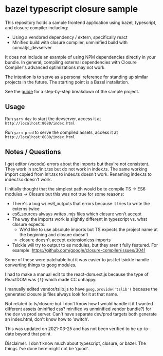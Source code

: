 # bazel typescript closure sample

This repository holds a sample frontend application using bazel, typescript, and closure compiler including:

* Using a vendored dependency / extern, specifically react
* Minified build with closure compiler, unminified build with concatjs_devserver

It does not include an example of using NPM dependencies directly in your bundle. In general,
compiling external dependencies with Closure Compiler's advanced optimizations may not work.

The intention is to serve as a personal reference for standing up similar projects in the future.
The starting point is a Bazel installation.

See the [guide](GUIDE.md) for a step-by-step breakdown of the sample project.

## Usage

Run `yarn dev` to start the devserver, access it at `http://localhost:8080/index.html`

Run `yarn prod` to serve the compiled assets, access it at `http://localhost:8080/index.html`

## Notes / Questions

I get editor (vscode) errors about the imports but they're not consistent. They work in src/init.tsx but do not work in index.ts. The same working import copied from init.tsx to index.ts doesn't work. Renaming index.ts to index.tsx doesn't work.

I initially thought that the simplest path would be to compile TS -> ES6 modules -> Closure but this was not true for some reasons:
* There's a bug w/ es6_outputs that errors because it tries to write the externs twice
* es6_sources always writes .mjs files which closure won't accept
* The way the imports work is slightly different in typescript vs. what closure expects.
  * We'd like to use absolute imports but TS expects the project name at the beginning and closure doesn't
  * closure doesn't accept extensionless imports
* Tsickle will try to output to es modules, but they aren't fully featured. For example: https://github.com/google/closure-compiler/issues/3041

Some of these were patchable but it was easier to just let tsickle handle converting things to goog modules.

I had to make a manual edit to the react-dom.ext.js because the type of ReactDOM was `{?}` which made CC unhappy.

I manually edited vendor/tslib.js to have `goog.provide('tslib')` because the generated closure js files always look for it at that name.

Not related to ts/closure but I don't know how I would handle it if I wanted different assets (minified css? minified vs unminified vendor bundle?) for the dev vs prod server. Can't have separate dev/prod targets both generate an index.html, don't know how to 'switch'.

This was updated on 2021-03-25 and has not been verified to be up-to-date beyond that point.

Disclaimer: I don't know much about typescript, closure, or bazel. The things I've done here might not be 'good'.